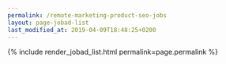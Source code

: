 ```yaml
---
permalink: /remote-marketing-product-seo-jobs
layout: page-jobad-list
last_modified_at: 2019-04-09T18:48:25+0200
---
```

{% include render_jobad_list.html permalink=page.permalink %}
